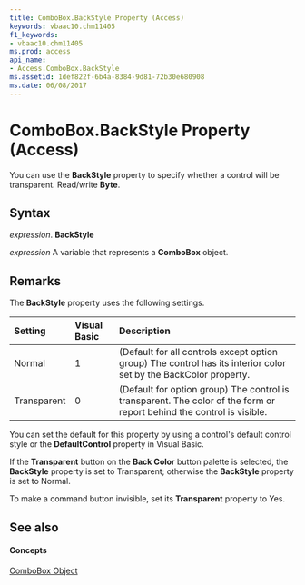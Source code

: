 ```yaml
---
title: ComboBox.BackStyle Property (Access)
keywords: vbaac10.chm11405
f1_keywords:
- vbaac10.chm11405
ms.prod: access
api_name:
- Access.ComboBox.BackStyle
ms.assetid: 1def822f-6b4a-8384-9d81-72b30e680908
ms.date: 06/08/2017
---
```



# ComboBox.BackStyle Property (Access)

You can use the **BackStyle** property to specify whether a control will be transparent. Read/write **Byte**.


## Syntax

 _expression_. **BackStyle**

 _expression_ A variable that represents a **ComboBox** object.


## Remarks

The **BackStyle** property uses the following settings.



|**Setting**|**Visual Basic**|**Description**|
|:-----|:-----|:-----|
|Normal|1|(Default for all controls except option group) The control has its interior color set by the BackColor property.|
|Transparent|0|(Default for option group) The control is transparent. The color of the form or report behind the control is visible.|
You can set the default for this property by using a control's default control style or the **DefaultControl** property in Visual Basic.

If the **Transparent** button on the **Back Color** button palette is selected, the **BackStyle** property is set to Transparent; otherwise the **BackStyle** property is set to Normal.

To make a command button invisible, set its **Transparent** property to Yes.


## See also


#### Concepts


[ComboBox Object](combobox-object-access.md)

